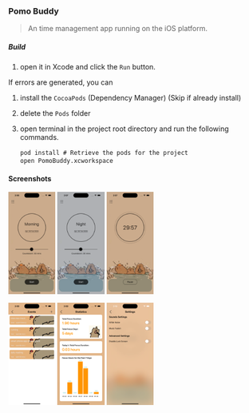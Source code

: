 ### Pomo Buddy

> An time management app running on the iOS platform.

##### Build

1. open it in Xcode and click the `Run` button.

If errors are generated, you can

1. install the `CocoaPods` (Dependency Manager) (Skip if already install)

2. delete the `Pods` folder

3. open terminal in the project root directory and run the following commands.

   ```shell
   pod install # Retrieve the pods for the project
   open PomoBuddy.xcworkspace
   ```

#### Screenshots

<img src="./Screenshots/image-20240430030644824.png" alt="image-20240430030644824" style="zoom:20%;" />	<img src="./Screenshots/image-20240430030716337.png" alt="image-20240430030716337" style="zoom:20%;" /> 	<img src="./Screenshots/image-20240430030803690.png" alt="image-20240430030803690" style="zoom:20%;" />	



<img src="./Screenshots/image-20240430030939465.png" alt="image-20240430030939465" style="zoom:20%;" />	<img src="./Screenshots/image-20240430030958454.png" alt="image-20240430030958454" style="zoom:20%;" />	<img src="./Screenshots/image-20240430031024619.png" alt="image-20240430031024619" style="zoom:20%;" />
